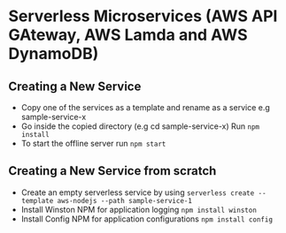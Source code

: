 # Serverless Microservices (AWS API GAteway, AWS Lamda and AWS DynamoDB)

## Creating a New Service

- Copy one of the services as a template and rename as a service e.g sample-service-x
- Go inside the copied directory (e.g cd sample-service-x) Run `npm install`
- To start the offline server run `npm start`

## Creating a New Service from scratch
- Create an empty serverless service by using `serverless create --template aws-nodejs --path sample-service-1`
- Install Winston NPM for application logging `npm install winston`
- Install Config NPM for application configurations `npm install config`